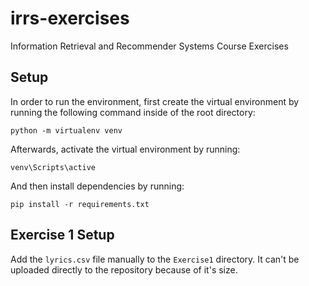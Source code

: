 # irrs-exercises
Information Retrieval and Recommender Systems Course Exercises

## Setup

In order to run the environment, first create the virtual environment by running the following command inside of the root directory:

`python -m virtualenv venv`

Afterwards, activate the virtual environment by running:

`venv\Scripts\active`

And then install dependencies by running:

`pip install -r requirements.txt`

## Exercise 1 Setup

Add the `lyrics.csv` file manually to the `Exercise1` directory. It can't be uploaded directly to the repository because of it's size.